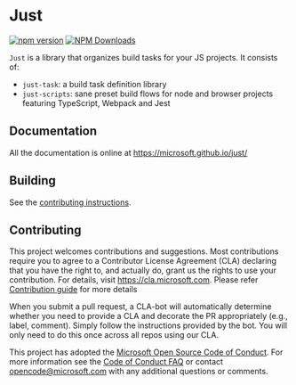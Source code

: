 # Just

[![npm version](https://badge.fury.io/js/just-task.svg)](https://badge.fury.io/js/just-task)
[![NPM Downloads](https://img.shields.io/npm/dm/just-task.svg?style=flat)](https://www.npmjs.com/package/just-task)

<!-- start shared -->

`Just` is a library that organizes build tasks for your JS projects. It consists of:

- `just-task`: a build task definition library
- `just-scripts`: sane preset build flows for node and browser projects featuring TypeScript, Webpack and Jest

## Documentation

All the documentation is online at https://microsoft.github.io/just/

<!-- end shared -->

## Building

See the [contributing instructions](./.github/CONTRIBUTING.md).

## Contributing

This project welcomes contributions and suggestions. Most contributions require you to agree to a Contributor License Agreement (CLA) declaring that you have the right to, and actually do, grant us the rights to use your contribution. For details, visit https://cla.microsoft.com. Please refer [Contribution guide](https://github.com/microsoft/just/.github/CONTRIBUTING.md) for more details

When you submit a pull request, a CLA-bot will automatically determine whether you need to provide a CLA and decorate the PR appropriately (e.g., label, comment). Simply follow the instructions provided by the bot. You will only need to do this once across all repos using our CLA.

This project has adopted the [Microsoft Open Source Code of Conduct](https://opensource.microsoft.com/codeofconduct/). For more information see the [Code of Conduct FAQ](https://opensource.microsoft.com/codeofconduct/faq/) or contact [opencode@microsoft.com](mailto:opencode@microsoft.com) with any additional questions or comments.
